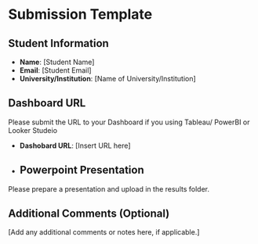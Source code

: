 # Submission Template

## Student Information
- **Name**: [Student Name]
- **Email**: [Student Email]
- **University/Institution**: [Name of University/Institution]

## Dashboard URL
Please submit the URL to your Dashboard if you using Tableau/ PowerBI or Looker Studeio

- **Dashobard URL**: [Insert URL here]

- ## Powerpoint Presentation
Please prepare a presentation and upload in the results folder. 

## Additional Comments (Optional)
[Add any additional comments or notes here, if applicable.]

